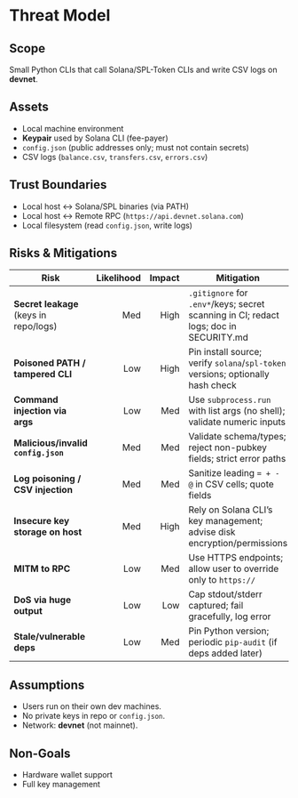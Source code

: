 # Threat Model

## Scope
Small Python CLIs that call Solana/SPL-Token CLIs and write CSV logs on **devnet**.

## Assets
- Local machine environment
- **Keypair** used by Solana CLI (fee-payer)
- `config.json` (public addresses only; must not contain secrets)
- CSV logs (`balance.csv`, `transfers.csv`, `errors.csv`)

## Trust Boundaries
- Local host ↔ Solana/SPL binaries (via PATH)
- Local host ↔ Remote RPC (`https://api.devnet.solana.com`)
- Local filesystem (read `config.json`, write logs)

## Risks & Mitigations

| Risk | Likelihood | Impact | Mitigation |
|---|---:|---:|---|
| **Secret leakage** (keys in repo/logs) | Med | High | `.gitignore` for `.env*`/keys; secret scanning in CI; redact logs; doc in SECURITY.md |
| **Poisoned PATH / tampered CLI** | Low | High | Pin install source; verify `solana`/`spl-token` versions; optionally hash check |
| **Command injection via args** | Low | Med | Use `subprocess.run` with list args (no shell); validate numeric inputs |
| **Malicious/invalid `config.json`** | Med | Med | Validate schema/types; reject non-pubkey fields; strict error paths |
| **Log poisoning / CSV injection** | Med | Med | Sanitize leading `= + - @` in CSV cells; quote fields |
| **Insecure key storage on host** | Med | High | Rely on Solana CLI’s key management; advise disk encryption/permissions |
| **MITM to RPC** | Low | Med | Use HTTPS endpoints; allow user to override only to `https://` |
| **DoS via huge output** | Low | Low | Cap stdout/stderr captured; fail gracefully, log error |
| **Stale/vulnerable deps** | Low | Med | Pin Python version; periodic `pip-audit` (if deps added later) |

## Assumptions
- Users run on their own dev machines.
- No private keys in repo or `config.json`.
- Network: **devnet** (not mainnet).

## Non-Goals
- Hardware wallet support
- Full key management

